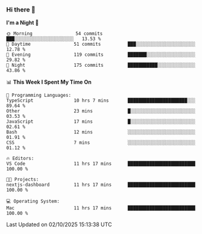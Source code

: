 ### Hi there 👋

<!--
**ALiersEL/ALiersEL** is a ✨ _special_ ✨ repository because its `README.md` (this file) appears on your GitHub profile.

Here are some ideas to get you started:

- 🔭 I’m currently working on ...
- 🌱 I’m currently learning ...
- 👯 I’m looking to collaborate on ...
- 🤔 I’m looking for help with ...
- 💬 Ask me about ...
- 📫 How to reach me: ...
- 😄 Pronouns: ...
- ⚡ Fun fact: ...
-->

<!--START_SECTION:waka-->
**I'm a Night 🦉** 

```text
🌞 Morning                54 commits          ███░░░░░░░░░░░░░░░░░░░░░░   13.53 % 
🌆 Daytime                51 commits          ███░░░░░░░░░░░░░░░░░░░░░░   12.78 % 
🌃 Evening                119 commits         ███████░░░░░░░░░░░░░░░░░░   29.82 % 
🌙 Night                  175 commits         ███████████░░░░░░░░░░░░░░   43.86 % 
```


📊 **This Week I Spent My Time On** 

```text
💬 Programming Languages: 
TypeScript               10 hrs 7 mins       ██████████████████████░░░   89.64 % 
Other                    23 mins             █░░░░░░░░░░░░░░░░░░░░░░░░   03.53 % 
JavaScript               17 mins             █░░░░░░░░░░░░░░░░░░░░░░░░   02.61 % 
Bash                     12 mins             ░░░░░░░░░░░░░░░░░░░░░░░░░   01.91 % 
CSS                      7 mins              ░░░░░░░░░░░░░░░░░░░░░░░░░   01.12 % 

🔥 Editors: 
VS Code                  11 hrs 17 mins      █████████████████████████   100.00 % 

🐱‍💻 Projects: 
nextjs-dashboard         11 hrs 17 mins      █████████████████████████   100.00 % 

💻 Operating System: 
Mac                      11 hrs 17 mins      █████████████████████████   100.00 % 
```


 Last Updated on 02/10/2025 15:13:38 UTC
<!--END_SECTION:waka-->
